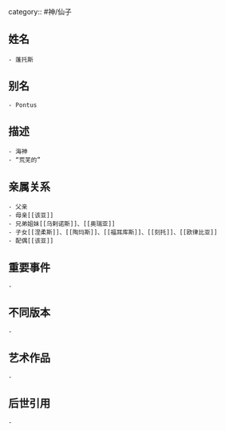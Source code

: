 category:: #神/仙子
## 姓名
	- 蓬托斯
## 别名
	- Pontus
## 描述
	- 海神
	- “荒芜的”
## 亲属关系
	- 父亲
	- 母亲[[该亚]]
	- 兄弟姐妹[[乌剌诺斯]]、[[奥瑞亚]]
	- 子女[[涅柔斯]]、[[陶玛斯]]、[[福耳库斯]]、[[刻托]]、[[欧律比亚]]
	- 配偶[[该亚]]
## 重要事件
	-
## 不同版本
	-
## 艺术作品
	-
## 后世引用
	-
